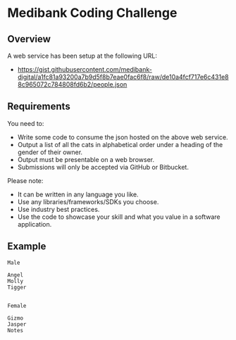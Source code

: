 # Medibank Coding Challenge

## Overview

A web service has been setup at the following URL:

-   https://gist.githubusercontent.com/medibank-digital/a1fc81a93200a7b9d5f8b7eae0fac6f8/raw/de10a4fcf717e6c431e88c965072c784808fd6b2/people.json

## Requirements

You need to:

-   Write some code to consume the json hosted on the above web service.
-   Output a list of all the cats in alphabetical order under a heading of the gender of their owner.
-   Output must be presentable on a web browser.
-   Submissions will only be accepted via GitHub or Bitbucket.

Please note:

-   It can be written in any language you like.
-   Use any libraries/frameworks/SDKs you choose.
-   Use industry best practices.
-   Use the code to showcase your skill and what you value in a software application.

## Example

```
Male

Angel
Molly
Tigger


Female

Gizmo
Jasper
Notes

```
